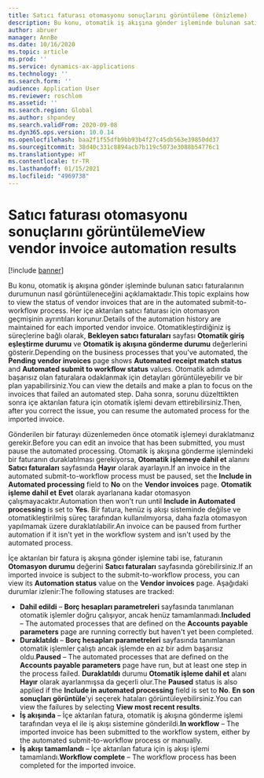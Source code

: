 ```yaml
---
title: Satıcı faturası otomasyonu sonuçlarını görüntüleme (önizleme)
description: Bu konu, otomatik iş akışına gönder işleminde bulunan satıcı faturalarının durumunun nasıl görüntüleneceğini açıklamaktadır.
author: abruer
manager: AnnBe
ms.date: 10/16/2020
ms.topic: article
ms.prod: ''
ms.service: dynamics-ax-applications
ms.technology: ''
ms.search.form: ''
audience: Application User
ms.reviewer: roschlom
ms.assetid: ''
ms.search.region: Global
ms.author: shpandey
ms.search.validFrom: 2020-09-08
ms.dyn365.ops.version: 10.0.14
ms.openlocfilehash: baa2f1f55dfb9bb93b4f27c45db563e39850dd37
ms.sourcegitcommit: 38d40c331c8894acb7b119c5073e3088b54776c1
ms.translationtype: HT
ms.contentlocale: tr-TR
ms.lasthandoff: 01/15/2021
ms.locfileid: "4969738"
---
```

# <a name="view-vendor-invoice-automation-results"></a><span data-ttu-id="b973e-103">Satıcı faturası otomasyonu sonuçlarını görüntüleme</span><span class="sxs-lookup"><span data-stu-id="b973e-103">View vendor invoice automation results</span></span>

[!include [banner](../includes/banner.md)]

<span data-ttu-id="b973e-104">Bu konu, otomatik iş akışına gönder işleminde bulunan satıcı faturalarının durumunun nasıl görüntüleneceğini açıklamaktadır.</span><span class="sxs-lookup"><span data-stu-id="b973e-104">This topic explains how to view the status of vendor invoices that are in the automated submit-to-workflow process.</span></span> <span data-ttu-id="b973e-105">Her içe aktarılan satıcı faturası için otomasyon geçmişinin ayrıntıları korunur.</span><span class="sxs-lookup"><span data-stu-id="b973e-105">Details of the automation history are maintained for each imported vendor invoice.</span></span> <span data-ttu-id="b973e-106">Otomatikleştirdiğiniz iş süreçlerine bağlı olarak, **Bekleyen satıcı faturaları** sayfası **Otomatik giriş eşleştirme durumu** ve **Otomatik iş akışına gönderme durumu** değerlerini gösterir.</span><span class="sxs-lookup"><span data-stu-id="b973e-106">Depending on the business processes that you've automated, the **Pending vendor invoices** page shows **Automated receipt match status** and **Automated submit to workflow status** values.</span></span> <span data-ttu-id="b973e-107">Otomatik adımda başarısız olan faturalara odaklanmak için detayları görüntüleyebilir ve bir plan yapabilirsiniz.</span><span class="sxs-lookup"><span data-stu-id="b973e-107">You can view the details and make a plan to focus on the invoices that failed an automated step.</span></span> <span data-ttu-id="b973e-108">Daha sonra, sorunu düzelttikten sonra içe aktarılan fatura için otomatik işlemi devam ettirebilirsiniz.</span><span class="sxs-lookup"><span data-stu-id="b973e-108">Then, after you correct the issue, you can resume the automated process for the imported invoice.</span></span>

<span data-ttu-id="b973e-109">Gönderilen bir faturayı düzenlemeden önce otomatik işlemeyi duraklatmanız gerekir.</span><span class="sxs-lookup"><span data-stu-id="b973e-109">Before you can edit an invoice that has been submitted, you must pause the automated processing.</span></span> <span data-ttu-id="b973e-110">Otomatik iş akışına gönderme işlemindeki bir faturanın duraklatılması gerekiyorsa, **Otomatik işlemeye dahil et** alanını **Satıcı faturaları** sayfasında **Hayır** olarak ayarlayın.</span><span class="sxs-lookup"><span data-stu-id="b973e-110">If an invoice in the automated submit-to-workflow process must be paused, set the **Include in Automated processing** field to **No** on the **Vendor invoices** page.</span></span> <span data-ttu-id="b973e-111">**Otomatik işleme dahil et** **Evet** olarak ayarlanana kadar otomasyon çalışmayacaktır.</span><span class="sxs-lookup"><span data-stu-id="b973e-111">Automation then won't run until **Include in Automated processing** is set to **Yes**.</span></span> <span data-ttu-id="b973e-112">Bir fatura, henüz iş akışı sisteminde değilse ve otomatikleştirilmiş süreç tarafından kullanılmıyorsa, daha fazla otomasyon yapılmamak üzere duraklatılabilir.</span><span class="sxs-lookup"><span data-stu-id="b973e-112">An invoice can be paused from further automation if it isn't yet in the workflow system and isn't used by the automated process.</span></span>

<span data-ttu-id="b973e-113">İçe aktarılan bir fatura iş akışına gönder işlemine tabi ise, faturanın **Otomasyon durumu** değerini **Satıcı faturaları** sayfasında görebilirsiniz.</span><span class="sxs-lookup"><span data-stu-id="b973e-113">If an imported invoice is subject to the submit-to-workflow process, you can view its **Automation status** value on the **Vendor invoices** page.</span></span> <span data-ttu-id="b973e-114">Aşağıdaki durumlar izlenir:</span><span class="sxs-lookup"><span data-stu-id="b973e-114">The following statuses are tracked:</span></span>

- <span data-ttu-id="b973e-115">**Dahil edildi** – **Borç hesapları parametreleri** sayfasında tanımlanan otomatik işlemler doğru çalışıyor, ancak henüz tamamlanmadı.</span><span class="sxs-lookup"><span data-stu-id="b973e-115">**Included** – The automated processes that are defined on the **Accounts payable parameters** page are running correctly but haven't yet been completed.</span></span>
- <span data-ttu-id="b973e-116">**Duraklatıldı** – **Borç hesapları parametreleri** sayfasında tanımlanan otomatik işlemler çalıştı ancak işlemde en az bir adım başarısız oldu.</span><span class="sxs-lookup"><span data-stu-id="b973e-116">**Paused** – The automated processes that are defined on the **Accounts payable parameters** page have run, but at least one step in the process failed.</span></span> <span data-ttu-id="b973e-117">**Duraklatıldı** durumu **Otomatik işleme dahil et** alanı **Hayır** olarak ayarlanmışsa da geçerli olur.</span><span class="sxs-lookup"><span data-stu-id="b973e-117">The **Paused** status is also applied if the **Include in automated processing** field is set to **No**.</span></span> <span data-ttu-id="b973e-118">**En son sonuçları görüntüle**'yi seçerek hataları görüntüleyebilirsiniz.</span><span class="sxs-lookup"><span data-stu-id="b973e-118">You can view the failures by selecting **View most recent results**.</span></span>
- <span data-ttu-id="b973e-119">**İş akışında** – İçe aktarılan fatura, otomatik iş akışına gönderme işlemi tarafından veya el ile iş akışı sistemine gönderildi.</span><span class="sxs-lookup"><span data-stu-id="b973e-119">**In workflow** – The imported invoice has been submitted to the workflow system, either by the automated submit-to-workflow process or manually.</span></span>
- <span data-ttu-id="b973e-120">**İş akışı tamamlandı** – İçe aktarılan fatura için iş akışı işlemi tamamlandı.</span><span class="sxs-lookup"><span data-stu-id="b973e-120">**Workflow complete** – The workflow process has been completed for the imported invoice.</span></span>
